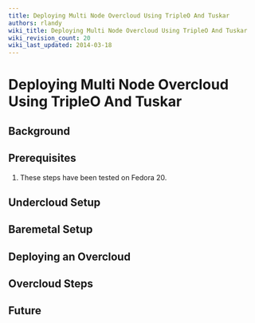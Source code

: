 ```yaml
---
title: Deploying Multi Node Overcloud Using TripleO And Tuskar
authors: rlandy
wiki_title: Deploying Multi Node Overcloud Using TripleO And Tuskar
wiki_revision_count: 20
wiki_last_updated: 2014-03-18
---
```


# Deploying Multi Node Overcloud Using TripleO And Tuskar

## Background

## Prerequisites

1.  These steps have been tested on Fedora 20.

## Undercloud Setup

## Baremetal Setup

## Deploying an Overcloud

## Overcloud Steps

## Future
